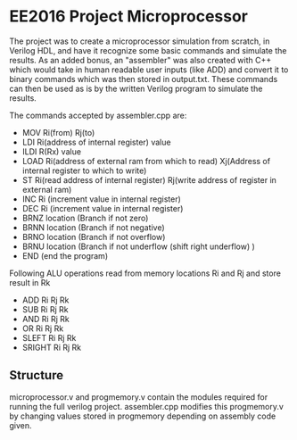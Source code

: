 # EE2016 Project Microprocessor

The project was to create a microprocessor simulation from scratch, in Verilog HDL, and have it recognize some basic commands and simulate the results.
As an added bonus, an "assembler" was also created with C++ which would take in human readable user inputs (like ADD) and convert it to binary commands which was then stored in output.txt. These commands can then be used as is by the written Verilog program to simulate the results.

The commands accepted by assembler.cpp are:

  - MOV Ri(from)  Rj(to)
  - LDI Ri(address of internal register) value
  - ILDI R(Rx) value
  - LOAD Ri(address of external ram from which to read) Xj(Address of internal register to which to write)
  - ST Ri(read address of internal register) Rj(write address of register in external ram)
  - INC Ri (increment value in internal register)
  - DEC Ri (increment value in internal register)
  - BRNZ location (Branch if not zero)
  - BRNN location (Branch if not negative)
  - BRNO location (Branch if not overflow)
  - BRNU location (Branch if not underflow (shift right underflow) )
  - END (end the program)

Following ALU operations read from memory locations Ri and Rj and store result in Rk

  - ADD Ri Rj Rk
  - SUB Ri Rj Rk
  - AND Ri Rj Rk
  - OR Ri Rj Rk
  - SLEFT Ri Rj Rk
  - SRIGHT Ri Rj Rk

## Structure
microprocessor.v and progmemory.v contain the modules required for running the full verilog project.
assembler.cpp modifies this progmemory.v by changing values stored in progmemory depending on assembly code given. 
